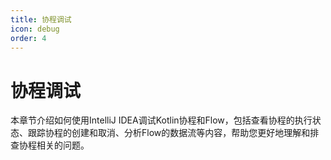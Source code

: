 ```yaml
---
title: 协程调试
icon: debug
order: 4
---
```


# 协程调试

本章节介绍如何使用IntelliJ IDEA调试Kotlin协程和Flow，包括查看协程的执行状态、跟踪协程的创建和取消、分析Flow的数据流等内容，帮助您更好地理解和排查协程相关的问题。
